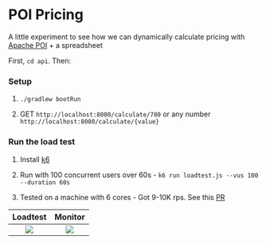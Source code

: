 # POI Pricing

A little experiment to see how we can dynamically calculate pricing with [Apache POI](https://poi.apache.org/) + a spreadsheet

First, `cd api`. Then:

### Setup

1. `./gradlew bootRun`

2. GET `http://localhost:8080/calculate/780` or any number `http://localhost:8080/calculate/{value}`

### Run the load test

1. Install [k6](https://k6.io/)

2. Run with 100 concurrent users over 60s - `k6 run loadtest.js --vus 100 --duration 60s`

3. Tested on a machine with 6 cores - Got 9-10K rps. See this [PR](https://github.com/geekyme/poi-pricing/pull/3)

|           Loadtest           |          Monitor           |
| :--------------------------: | :------------------------: |
| ![](https://...loadtest.png) | ![](https://...memory.png) |
